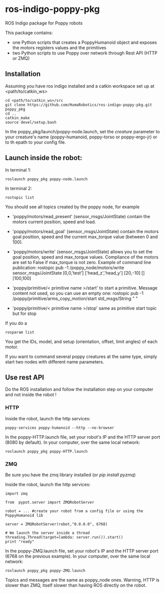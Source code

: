 # ros-indigo-poppy-pkg
ROS Indigo package for Poppy robots

This package contains:
- one Python scripts that creates a PoppyHumanoid object and exposes the motors registers values and the primitives
- two Python scripts to use Poppy over network through Rest API (HTTP or ZMQ)

## Installation

Assuming you have ros indigo installed and a catkin workspace set up at <path/to/catkin_ws>

    cd <path/to/catkin_ws>/src
    git clone https://github.com/HumaRobotics/ros-indigo-poppy-pkg.git poppy_pkg
    cd ..
    catkin_make
    source devel/setup.bash

In the poppy_pkg/launch/poppy-node.launch, set the *creature* parameter to your creature's name (poppy-humanoid, poppy-torso or poppy-ergo-jr) or to th epath to your config file.

## Launch inside the robot:

In terminal 1:

    roslaunch poppy_pkg poppy-node.launch
    
In terminal 2:

    rostopic list

You should see all topics created by the poppy node, for example
- 'poppy/motors/read_present' (sensor_msgs/JointState) contain the motors current position, speed and load.
- 'poppy/motors/read_goal' (sensor_msgs/JointState) contain the motors goal position, speed and the current max_torque value (between 0 and 100).
- 'poppy/motors/write' (sensor_msgs/JointState) allows you to set the goal position, speed and max_torque values. Compliance of the motors are set to False if max_torque is not zero. Example of command line publication: rostopic pub -1 /poppy_node/motors/write sensor_msgs/JointState [0,0,'test'] ['head_z','head_y'] [20,-10] [] [100,100]

- 'poppy/primitive/< primitive name >/start' to start a primitive. Message content not used, so you can use an empty one: rostopic pub -1 /poppy/primitive/arms_copy_motion/start std_msgs/String " "
- 'poppy/primitive/< primitive name >/stop' same as primitive start topic but for stop

If you do a 

    rosparam list
    
You get the IDs, model, and setup (orientation, offset, limit angles) of each motor.


If you want to command several poppy creatures at the same type, simply start two nodes with different name parameters.

## Use rest API

Do the ROS installation and follow the installation step on your computer and not inside the robot !

### HTTP

Inside the robot, launch the http services:

    poppy-services poppy-humanoid --http --no-browser
    
In the poppy-HTTP.launch file, set your robot's IP and the HTTP server port (8080 by default). In your computer, over the same local network:

    roslaunch poppy_pkg poppy-HTTP.launch
    
### ZMQ

Be sure you have the zmq library installed (or *pip install pyzmq*)

Inside the robot, launch the http services:

    import zmq

    from  pypot.server import ZMQRobotServer

    robot = ... #create your robot from a config file or using the PoppyHumanoid lib

    server = ZMQRobotServer(robot,"0.0.0.0", 6768) 

    # We launch the server inside a thread
    threading.Thread(target=lambda: server.run()).start()
    print "ready"
        
In the poppy-ZMQ.launch file, set your robot's IP and the HTTP server port (6768 on the previous example). In your computer, over the same local network:

    roslaunch poppy_pkg poppy-ZMQ.launch

Topics and messages are the same as poppy_node ones. Warning, HTTP is slower than ZMQ, itself slower than having ROS directly on the robot.

